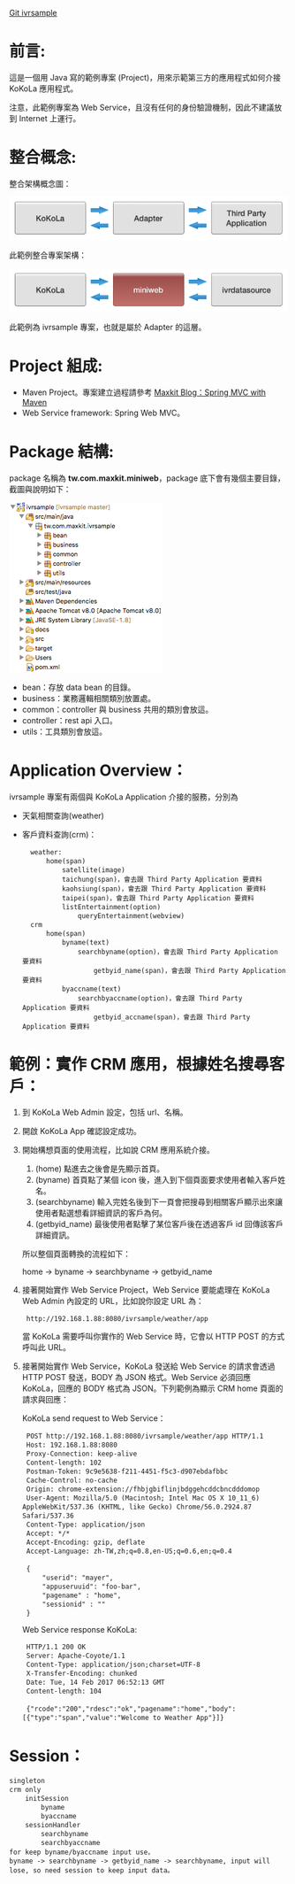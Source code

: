 [Git  ivrsample](https://github.com/maxkitapp/ivrsample)
# 前言:
這是一個用 Java 寫的範例專案 (Project)，用來示範第三方的應用程式如何介接 KoKoLa 應用程式。

注意，此範例專案為 Web Service，且沒有任何的身份驗證機制，因此不建議放到 Internet 上運行。

# 整合概念:
整合架構概念圖：

![](./pics/concept.png)

此範例整合專案架構：

![](./pics/real.png)

此範例為 ivrsample 專案，也就是屬於 Adapter 的這層。

# Project 組成:
* Maven Project。專案建立過程請參考 [Maxkit Blog：Spring MVC with Maven](http://blog.maxkit.com.tw/2017/02/spring-mvc-with-maven-web-service.html)
* Web Service framework: Spring Web MVC。

# Package 結構:

package 名稱為 **tw.com.maxkit.miniweb**，package 底下會有幾個主要目錄，截圖與說明如下：

![](./pics/package.png)

* bean：存放 data bean 的目錄。
* business：業務邏輯相關類別放置處。
* common：controller 與 business 共用的類別會放這。
* controller：rest api 入口。
* utils：工具類別會放這。

# Application Overview：

ivrsample 專案有兩個與 KoKoLa Application 介接的服務，分別為

* 天氣相關查詢(weather)
* 客戶資料查詢(crm)：

		weather:
			home(span)
				satellite(image)
				taichung(span)，會去跟 Third Party Application 要資料
				kaohsiung(span)，會去跟 Third Party Application 要資料
				taipei(span)，會去跟 Third Party Application 要資料
				listEntertainment(option)
					queryEntertainment(webview)
		crm
			home(span)
				byname(text)
					searchbyname(option)，會去跟 Third Party Application 要資料
						getbyid_name(span)，會去跟 Third Party Application 要資料
				byaccname(text)
					searchbyaccname(option)，會去跟 Third Party Application 要資料
						getbyid_accname(span)，會去跟 Third Party Application 要資料					

# 範例：實作 CRM 應用，根據姓名搜尋客戶：

1. 到 KoKoLa Web Admin 設定，包括 url、名稱。
2. 開啟 KoKoLa App 確認設定成功。
3. 開始構想頁面的使用流程，比如說 CRM 應用系統介接。
	1. (home) 點進去之後會是先顯示首頁。
	2. (byname) 首頁點了某個 icon 後，進入到下個頁面要求使用者輸入客戶姓名。
	3. (searchbyname) 輸入完姓名後到下一頁會把搜尋到相關客戶顯示出來讓使用者點選想看詳細資訊的客戶為何。
	4. (getbyid\_name) 最後使用者點擊了某位客戶後在透過客戶 id 回傳該客戶詳細資訊。

	所以整個頁面轉換的流程如下：

	home -> byname -> searchbyname -> getbyid_name
	
5. 接著開始實作 Web Service Project，Web Service 要能處理在 KoKoLa Web Admin 內設定的 URL，比如說你設定 URL 為：

		http://192.168.1.88:8080/ivrsample/weather/app
		
	當 KoKoLa 需要呼叫你實作的 Web Service 時，它會以 HTTP POST 的方式呼叫此 URL。
	
4. 接著開始實作 Web Service，KoKoLa 發送給 Web Service 的請求會透過 HTTP POST 發送，BODY 為 JSON 格式。Web Service 必須回應 KoKoLa，回應的 BODY 格式為 JSON。下列範例為顯示 CRM home 頁面的請求與回應：

	KoKoLa send request to Web Service：

		POST http://192.168.1.88:8080/ivrsample/weather/app HTTP/1.1
		Host: 192.168.1.88:8080
		Proxy-Connection: keep-alive
		Content-length: 102
		Postman-Token: 9c9e5638-f211-4451-f5c3-d907ebdafbbc
		Cache-Control: no-cache
		Origin: chrome-extension://fhbjgbiflinjbdggehcddcbncdddomop
		User-Agent: Mozilla/5.0 (Macintosh; Intel Mac OS X 10_11_6) AppleWebKit/537.36 (KHTML, like Gecko) Chrome/56.0.2924.87 Safari/537.36
		Content-Type: application/json
		Accept: */*
		Accept-Encoding: gzip, deflate
		Accept-Language: zh-TW,zh;q=0.8,en-US;q=0.6,en;q=0.4
		
		{
		    "userid": "mayer",
		    "appuseruuid": "foo-bar",
		    "pagename" : "home",
		    "sessionid" : ""
		}
		
	Web Service response KoKoLa:
	
		HTTP/1.1 200 OK
		Server: Apache-Coyote/1.1
		Content-Type: application/json;charset=UTF-8
		X-Transfer-Encoding: chunked
		Date: Tue, 14 Feb 2017 06:52:13 GMT
		Content-length: 104
		
		{"rcode":"200","rdesc":"ok","pagename":"home","body":[{"type":"span","value":"Welcome to Weather App"}]}
		
		
# Session：

	singleton
	crm only
		initSession
			byname
			byaccname
		sessionHandler
			searchbyname
			searchbyaccname
	for keep byname/byaccname input use，
	byname -> searchbyname -> getbyid_name -> searchbyname, input will lose, so need session to keep input data。